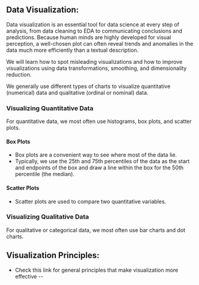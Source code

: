 ## Data Visualization:

Data visualization is an essential tool for data science at every step of analysis, from data cleaning to EDA to communicating conclusions and predictions. Because human minds are highly developed for visual perception, a well-chosen plot can often reveal trends and anomalies in the data much more efficiently than a textual description.

We will learn how to spot misleading visualizations and how to improve visualizations using data transformations, smoothing, and dimensionality reduction.

We generally use different types of charts to visualize quantitative (numerical) data and qualitative (ordinal or nominal) data.

### Visualizing Quantitative Data
For quantitative data, we most often use histograms, box plots, and scatter plots.

#### Box Plots
- Box plots are a convenient way to see where most of the data lie. 
- Typically, we use the 25th and 75th percentiles of the data as the start and endpoints of the box and draw a line within the box for the 50th percentile (the median). 

#### Scatter Plots
- Scatter plots are used to compare two quantitative variables.

### Visualizing Qualitative Data
For qualitative or categorical data, we most often use bar charts and dot charts.

## Visualization Principles:
- Check this link for general principles that make visualization more effective -- [](https://github.com/pradeepsinngh/Data-Science-with-Python/blob/master/06-Data-Visualization/Visualization-Principles.md)
